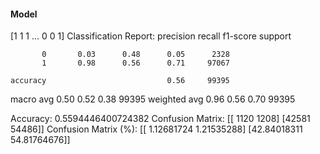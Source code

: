#### Model
[1 1 1 ... 0 0 1]
Classification Report:
              precision    recall  f1-score   support

           0       0.03      0.48      0.05      2328
           1       0.98      0.56      0.71     97067

    accuracy                           0.56     99395
   macro avg       0.50      0.52      0.38     99395
weighted avg       0.96      0.56      0.70     99395

Accuracy: 0.5594446400724382
Confusion Matrix:
[[ 1120  1208]
 [42581 54486]]
Confusion Matrix (%):
[[ 1.12681724  1.21535288]
 [42.84018311 54.81764676]]
